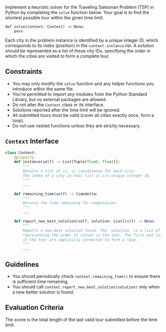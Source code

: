 Implement a heuristic solver for the Traveling Salesman Problem (TSP) in Python by completing the `solve` function below. Your goal is to find the shortest possible tour within the given time limit.

```
def solve(context: Context) -> None:
    pass
```

Each city in the problem instance is identified by a unique integer ID, which corresponds to its index (position) in the `context.instance` list. A solution should be represented as a list of these city IDs, specifying the order in which the cities are visited to form a complete tour.

## Constraints

- You may only modify the `solve` function and any helper functions you introduce within the same file.
- You're permitted to import any modules from the Python Standard Library, but no external packages are allowed.
- Do not alter the `Context` class or its interface.
- Solutions reported after the time limit will be ignored.
- All submitted tours must be valid (cover all cities exactly once, form a loop).
- Do not use nested functions unless they are strictly necessary.

## `Context` Interface

```python
class Context:
    @property
    def instance(self) -> List[Tuple[float, float]]:
        """
        Returns a list of (x, y) coordinates for each city.
        The index of a city in this list is its unique integer ID.
        """
        ...

    def remaining_time(self) -> timedelta:
        """
        Returns the time remaining for computation.
        """
        ...

    def report_new_best_solution(self, solution: List[int]) -> None:
        """
        Reports a new best solution found. The 'solution' is a list of city IDs
        representing the order of cities in the tour. The first and last city
        in the tour are implicitly connected to form a loop.
        """
        ...
```

## Guidelines

- You should periodically check `context.remaining_time()` to ensure there is sufficient time remaining.
- You should call `context.report_new_best_solution(solution)` only when a new better solution is found.

## Evaluation Criteria

The score is the total length of the last valid tour submitted before the time limit.
